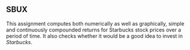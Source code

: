 ## SBUX


This assignment computes both numerically as well as graphically, simple and continuously compounded returns for Starbucks stock prices over a period of time. It also checks whether it would be a good idea to invest in *Starbucks*.
